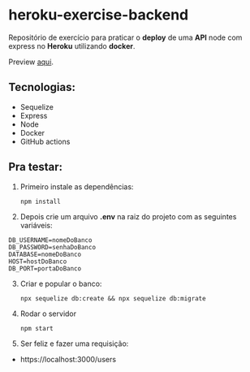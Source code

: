 

# heroku-exercise-backend

Repositório de exercício para praticar o **deploy** de uma **API** node com express no **Heroku** utilizando **docker**.

Preview [aqui](https://back-end-docker-exercise.herokuapp.com/users).

## Tecnologias:

 - Sequelize
 - Express
 - Node
 - Docker
 - GitHub actions

## Pra testar:

 1. Primeiro instale as dependências:

    ```npm install```

 2. Depois crie um arquivo **.env** na raiz do projeto com as seguintes
    variáveis:

 ```
 DB_USERNAME=nomeDoBanco
 DB_PASSWORD=senhaDoBanco
 DATABASE=nomeDoBanco
 HOST=hostDoBanco
 DB_PORT=portaDoBanco
 ```

 3. Criar e popular o banco:

    ```npx sequelize db:create && npx sequelize db:migrate```

 3. Rodar o servidor

    ```npm start```

 1. Ser feliz e fazer uma requisição:

   

 - https://localhost:3000/users
